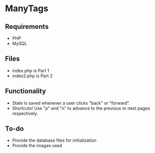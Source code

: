 ManyTags
========

Requirements
------------
* PHP
* MySQL

Files
-----
* index.php is Part 1
* index2.php is Part 2

Functionality
-------------
* State is saved whenever a user clicks "back" or "forward".
* Shortcuts! Use "p" and "n" to advance to the previous or next pages respectively.

To-do
-----
* Provide the database files for initialization
* Provide the images used
